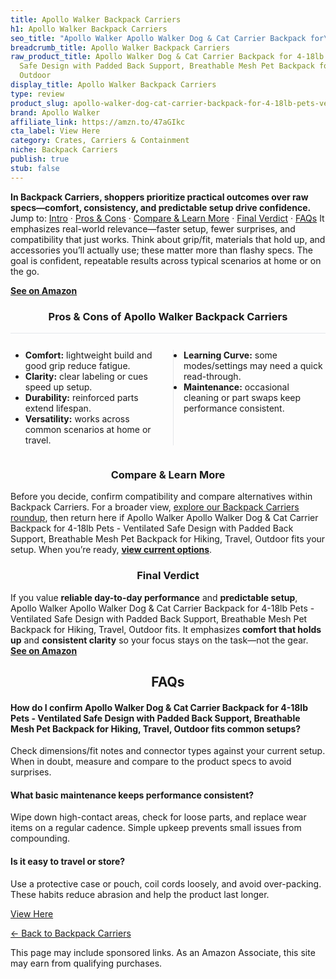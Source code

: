 ```yaml
---
title: Apollo Walker Backpack Carriers
h1: Apollo Walker Backpack Carriers
seo_title: "Apollo Walker Apollo Walker Dog & Cat Carrier Backpack for\u2026"
breadcrumb_title: Apollo Walker Backpack Carriers
raw_product_title: Apollo Walker Dog & Cat Carrier Backpack for 4-18lb Pets - Ventilated
  Safe Design with Padded Back Support, Breathable Mesh Pet Backpack for Hiking, Travel,
  Outdoor
display_title: Apollo Walker Backpack Carriers
type: review
product_slug: apollo-walker-dog-cat-carrier-backpack-for-4-18lb-pets-ventilated-safe-be0a7a7c
brand: Apollo Walker
affiliate_link: https://amzn.to/47aGIkc
cta_label: View Here
category: Crates, Carriers & Containment
niche: Backpack Carriers
publish: true
stub: false
---
```


<div id="intro" class="full-width"><p><strong>In Backpack Carriers, shoppers prioritize practical outcomes over raw specs&mdash;comfort, consistency, and predictable setup drive confidence.</strong> Jump to: <a href="#intro">Intro</a> · <a href="#pros-cons">Pros &amp; Cons</a> · <a href="#compare-more">Compare &amp; Learn More</a> · <a href="#verdict">Final Verdict</a> · <a href="#faqs">FAQs</a> It emphasizes real-world relevance&mdash;faster setup, fewer surprises, and compatibility that just works. Think about grip/fit, materials that hold up, and accessories you’ll actually use; these matter more than flashy specs. The goal is confident, repeatable results across typical scenarios at home or on the go.</p><p><a href="https://amzn.to/47aGIkc" rel="nofollow sponsored noopener" target="_blank"><strong>See on Amazon</strong></a></p></div>
<h3 id="pros-cons" style="text-align:center;">Pros &amp; Cons of Apollo Walker Backpack Carriers</h3>
<div class="pc-grid" style="display:grid;grid-template-columns:1fr 1fr;gap:16px;border-top:1px solid #e5e7eb;padding-top:12px;">
  <ul>
    <li><strong>Comfort:</strong> lightweight build and good grip reduce fatigue.</li>
    <li><strong>Clarity:</strong> clear labeling or cues speed up setup.</li>
    <li><strong>Durability:</strong> reinforced parts extend lifespan.</li>
    <li><strong>Versatility:</strong> works across common scenarios at home or travel.</li>
  </ul>
  <ul style="border-left:1px solid #e5e7eb;padding-left:16px;">
    <li><strong>Learning Curve:</strong> some modes/settings may need a quick read-through.</li>
    <li><strong>Maintenance:</strong> occasional cleaning or part swaps keep performance consistent.</li>
  </ul>
</div>


<h3 id="compare-more" style="text-align:center;">Compare &amp; Learn More</h3>
<p>Before you decide, confirm compatibility and compare alternatives within Backpack Carriers. For a broader view, <a href="#">explore our Backpack Carriers roundup</a>, then return here if Apollo Walker Apollo Walker Dog & Cat Carrier Backpack for 4-18lb Pets - Ventilated Safe Design with Padded Back Support, Breathable Mesh Pet Backpack for Hiking, Travel, Outdoor fits your setup. When you’re ready, <a href="https://amzn.to/47aGIkc" rel="nofollow sponsored noopener" target="_blank"><strong>view current options</strong></a>.</p>

<h3 id="verdict" style="text-align:center;">Final Verdict</h3>
<p>If you value <strong>reliable day-to-day performance</strong> and <strong>predictable setup</strong>, Apollo Walker Apollo Walker Dog & Cat Carrier Backpack for 4-18lb Pets - Ventilated Safe Design with Padded Back Support, Breathable Mesh Pet Backpack for Hiking, Travel, Outdoor fits. It emphasizes <strong>comfort that holds up</strong> and <strong>consistent clarity</strong> so your focus stays on the task&mdash;not the gear. <a href="https://amzn.to/47aGIkc" rel="nofollow sponsored noopener" target="_blank"><strong>See on Amazon</strong></a></p>

<h2 id="faqs" style="text-align:center;">FAQs</h2>
<h4><strong>How do I confirm Apollo Walker Dog & Cat Carrier Backpack for 4-18lb Pets - Ventilated Safe Design with Padded Back Support, Breathable Mesh Pet Backpack for Hiking, Travel, Outdoor fits common setups?</strong></h4>
<p>Check dimensions/fit notes and connector types against your current setup. When in doubt, measure and compare to the product specs to avoid surprises.</p>
<h4><strong>What basic maintenance keeps performance consistent?</strong></h4>
<p>Wipe down high-contact areas, check for loose parts, and replace wear items on a regular cadence. Simple upkeep prevents small issues from compounding.</p>
<h4><strong>Is it easy to travel or store?</strong></h4>
<p>Use a protective case or pouch, coil cords loosely, and avoid over-packing. These habits reduce abrasion and help the product last longer.</p>

<p><a class="btn" href="https://amzn.to/47aGIkc" target="_blank" rel="nofollow sponsored noopener">View Here</a></p>
<p><a href="/roundups/crates-carriers-containment/backpack-carriers/">← Back to Backpack Carriers</a></p>
<aside class="disclosure">This page may include sponsored links. As an Amazon Associate, this site may earn from qualifying purchases.</aside>
